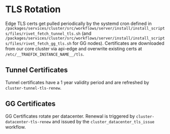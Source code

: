 # TLS Rotation

Edge TLS certs get pulled periodically by the systemd cron defined in `/packages/services/cluster/src/workflows/server/install/install_scripts/files/rivet_fetch_tunnel_tls.sh` (and `/packages/services/cluster/src/workflows/server/install/install_scripts/files/rivet_fetch_gg_tls.sh` for GG nodes). Certificates are downloaded from our core cluster via api-edge and overwrite existing certs at `/etc/__TRAEFIK_INSTANCE_NAME__/tls`.

## Tunnel Certificates

Tunnel certificates have a 1 year validity period and are refreshed by `cluster-tunnel-tls-renew`.

## GG Certificates

GG Certificates rotate per datacenter. Renewal is triggered by `cluster-datacenter-tls-renew` and issued by
the `cluster_datacenter_tls_issue` workflow.
